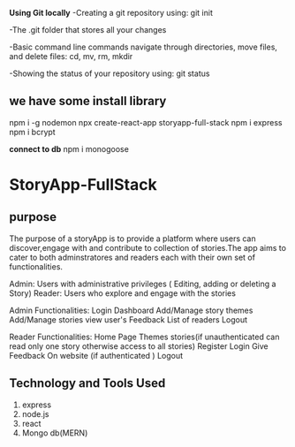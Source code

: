 
**Using Git locally**
-Creating a git repository using: git init

-The .git folder that stores all your changes

-Basic command line commands navigate through directories, move files, and delete files: cd, mv, rm, mkdir

-Showing the status of your repository using: git status

## we have some install library
npm i -g nodemon
npx create-react-app storyapp-full-stack
npm i express
npm i bcrypt


**connect to db**
npm i monogoose


# StoryApp-FullStack

## purpose 
The purpose of a storyApp is to provide a platform where users can discover,engage with and contribute to collection of stories.The app aims to cater to both adminstratores and readers each with their own set of functionalities.

Admin: Users with administrative privileges ( Editing, adding or
deleting a Story)
Reader: Users who explore and engage with the stories

Admin Functionalities:
Login
Dashboard
Add/Manage story themes
Add/Manage stories
view user's Feedback
List of readers
Logout


Reader Functionalities:
Home Page
Themes
stories(if unauthenticated can read only one story otherwise access to all stories)
Register
Login
Give Feedback On website (if authenticated )
Logout

## Technology and Tools Used
1. express
2. node.js
3. react
4. Mongo db(MERN)


